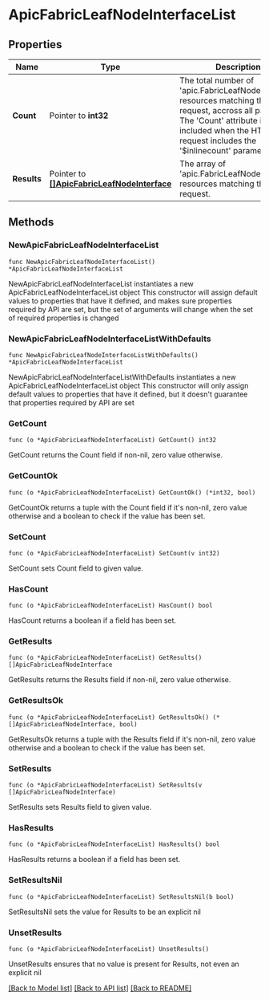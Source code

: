 # ApicFabricLeafNodeInterfaceList

## Properties

Name | Type | Description | Notes
------------ | ------------- | ------------- | -------------
**Count** | Pointer to **int32** | The total number of &#39;apic.FabricLeafNodeInterface&#39; resources matching the request, accross all pages. The &#39;Count&#39; attribute is included when the HTTP GET request includes the &#39;$inlinecount&#39; parameter. | [optional] 
**Results** | Pointer to [**[]ApicFabricLeafNodeInterface**](ApicFabricLeafNodeInterface.md) | The array of &#39;apic.FabricLeafNodeInterface&#39; resources matching the request. | [optional] 

## Methods

### NewApicFabricLeafNodeInterfaceList

`func NewApicFabricLeafNodeInterfaceList() *ApicFabricLeafNodeInterfaceList`

NewApicFabricLeafNodeInterfaceList instantiates a new ApicFabricLeafNodeInterfaceList object
This constructor will assign default values to properties that have it defined,
and makes sure properties required by API are set, but the set of arguments
will change when the set of required properties is changed

### NewApicFabricLeafNodeInterfaceListWithDefaults

`func NewApicFabricLeafNodeInterfaceListWithDefaults() *ApicFabricLeafNodeInterfaceList`

NewApicFabricLeafNodeInterfaceListWithDefaults instantiates a new ApicFabricLeafNodeInterfaceList object
This constructor will only assign default values to properties that have it defined,
but it doesn't guarantee that properties required by API are set

### GetCount

`func (o *ApicFabricLeafNodeInterfaceList) GetCount() int32`

GetCount returns the Count field if non-nil, zero value otherwise.

### GetCountOk

`func (o *ApicFabricLeafNodeInterfaceList) GetCountOk() (*int32, bool)`

GetCountOk returns a tuple with the Count field if it's non-nil, zero value otherwise
and a boolean to check if the value has been set.

### SetCount

`func (o *ApicFabricLeafNodeInterfaceList) SetCount(v int32)`

SetCount sets Count field to given value.

### HasCount

`func (o *ApicFabricLeafNodeInterfaceList) HasCount() bool`

HasCount returns a boolean if a field has been set.

### GetResults

`func (o *ApicFabricLeafNodeInterfaceList) GetResults() []ApicFabricLeafNodeInterface`

GetResults returns the Results field if non-nil, zero value otherwise.

### GetResultsOk

`func (o *ApicFabricLeafNodeInterfaceList) GetResultsOk() (*[]ApicFabricLeafNodeInterface, bool)`

GetResultsOk returns a tuple with the Results field if it's non-nil, zero value otherwise
and a boolean to check if the value has been set.

### SetResults

`func (o *ApicFabricLeafNodeInterfaceList) SetResults(v []ApicFabricLeafNodeInterface)`

SetResults sets Results field to given value.

### HasResults

`func (o *ApicFabricLeafNodeInterfaceList) HasResults() bool`

HasResults returns a boolean if a field has been set.

### SetResultsNil

`func (o *ApicFabricLeafNodeInterfaceList) SetResultsNil(b bool)`

 SetResultsNil sets the value for Results to be an explicit nil

### UnsetResults
`func (o *ApicFabricLeafNodeInterfaceList) UnsetResults()`

UnsetResults ensures that no value is present for Results, not even an explicit nil

[[Back to Model list]](../README.md#documentation-for-models) [[Back to API list]](../README.md#documentation-for-api-endpoints) [[Back to README]](../README.md)


